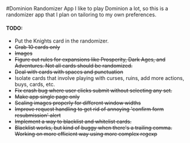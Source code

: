 #Dominion Randomizer App
I like to play Dominion a lot, so this is a randomizer app that I plan on tailoring to my own preferences.  

#### TODO:
* Put the Knights card in the randomizer.
* ~~Grab 10 cards only~~
* ~~Images~~
* ~~Figure out rules for expansions like Prosperity, Dark Ages, and Adventures. Not all cards should be randomized.~~
* ~~Deal with cards with spaces and punctuation~~
* Isolate cards that involve playing with curses, ruins, add more actions, buys, cards, etc.
* ~~Fix crash bug where user clicks submit without selecting any set.~~
* ~~Make app single page only~~
* ~~Scaling images properly for different window widths~~
* ~~Improve request handling to get rid of annoying 'confirm form resubmission' alert~~
* ~~Implement a way to blacklist and whitelist cards.~~
* ~~Blacklist works, but kind of buggy when there's a trailing comma. Working on more efficient way using more complex regexp~~